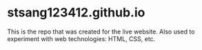 # stsang123412.github.io
This is the repo that was created for the live website.
Also used to experiment with web technologies: HTML, CSS, etc.
